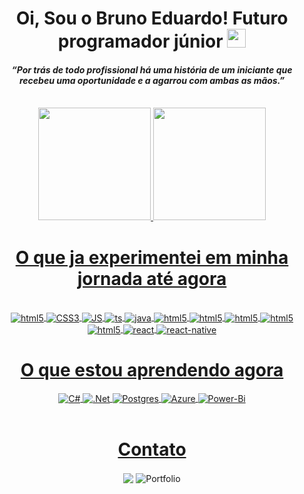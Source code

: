 <div align="center">
    <h1>Oi, Sou o Bruno Eduardo! Futuro programador júnior <img src="https://raw.githubusercontent.com/kaueMarques/kaueMarques/master/hi.gif" height="30px"></h1>
    <h4><i> “Por trás de todo profissional há uma história de um iniciante que recebeu uma oportunidade e a agarrou com ambas as mãos.”</i></h4><br>
</div>
<div align="center">
    <a href="https://github.com/brunoedubems">
    <img height="180em" src="https://github-readme-stats.vercel.app/api?username=brunoedubems&show_icons=true&theme=dracula&include_all_commits=true&count_private=true&pat_1"/>
    <img height="180em" src="https://github-readme-stats.vercel.app/api/top-langs/?username=brunoedubems&layout=compact&langs_count=7&theme=dracula&pat_1"/>
</div>

  <div align="center">
    <h1>O que ja experimentei em minha jornada até agora </h1>
        <div style="display: inline_block" style="color: inherit; text-decoration: none;"><br/>
            <img align="center" alt="html5" src="https://img.shields.io/badge/HTML5-E34F26?style=for-the-badge&logo=html5&logoColor=white">
            <img align="center" alt="CSS3" src="https://img.shields.io/badge/CSS3-1572B6?style=for-the-badge&logo=css3&logoColor=white">
            <img align="center" alt="JS" src="https://img.shields.io/badge/JavaScript-323330?style=for-the-badge&logo=javascript&logoColor=F7DF1E">
            <img align="center" alt="ts" src="https://img.shields.io/badge/typescript-%23007ACC.svg?style=for-the-badge&logo=typescript&logoColor=white">
            <img align="center" alt="java" src="https://img.shields.io/badge/Java-ED8B00?style=for-the-badge&logo=java&logoColor=white">
            <img align="center" alt="html5" src="https://img.shields.io/badge/PHP-777BB4?style=for-the-badge&logo=php&logoColor=white">
            <img align="center" alt="html5" src="https://img.shields.io/badge/Bootstrap-563D7C?style=for-the-badge&logo=bootstrap&logoColor=white">
            <img align="center" alt="html5" src="https://img.shields.io/badge/Node.js-43853D?style=for-the-badge&logo=node-dot-js&logoColor=white">
            <img align="center" alt="html5" src="https://img.shields.io/badge/MySQL-00000F?style=for-the-badge&logo=mysql&logoColor=white">
            <img align="center" alt="html5" src="https://img.shields.io/badge/MongoDB-4EA94B?style=for-the-badge&logo=mongodb&logoColor=white">
            <img align="center" alt="react" src="https://img.shields.io/badge/react-%2320232a.svg?style=for-the-badge&logo=react&logoColor=%2361DAFB">
            <img align="center" alt="react-native" src="https://img.shields.io/badge/react_native-%2320232a.svg?style=for-the-badge&logo=react&logoColor=%2361DAFB">
            </div>
</div> 
 
<div align="center">
    <h1>O que estou aprendendo agora </h1> 
        <div style="display: inline_block">
            <img align="center" alt="C#" src="https://img.shields.io/badge/c%23-%23239120.svg?style=for-the-badge&logo=csharp&logoColor=white">
            <img align="center" alt=".Net" src="https://img.shields.io/badge/.NET-5C2D91?style=for-the-badge&logo=.net&logoColor=white">
            <img align="center" alt="Postgres" src="https://img.shields.io/badge/postgres-%23316192.svg?style=for-the-badge&logo=postgresql&logoColor=white">
            <img align="center" alt="Azure" src="https://img.shields.io/badge/azure-%230072C6.svg?style=for-the-badge&logo=microsoftazure&logoColor=white">
            <img align="center" alt="Power-Bi" src="https://img.shields.io/badge/power_bi-F2C811?style=for-the-badge&logo=powerbi&logoColor=black">
        </div>
</div>
  <br>

<div align="center">
    <h1>Contato</h1> 
        <div style="display: inline_block;color: inherit; text-decoration: none;">
            <a href="https://www.linkedin.com/in/bruno-eduardo-53a0ba220/" target="_blank" style="color: inherit; text-decoration: none;">
                  <img align="center" src="https://img.shields.io/badge/linkedin-%230077B5.svg?style=for-the-badge&logo=linkedin&logoColor=white"/>
            </a> 
            <a href="https://bruno-portfolio-beta.netlify.app/" target="_blank" style="color: inherit; text-decoration: none;">
                 <img align="center" src="https://img.shields.io/badge/Portf%C3%B3lio-EF1970?style=for-the-badge&logo=Odysee&logoColor=white" alt="Portfolio"/>
            </a>
        </div>
</div>
